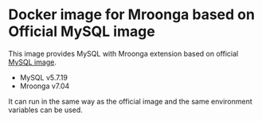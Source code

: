 # Docker image for Mroonga based on Official MySQL image

This image provides MySQL with Mroonga extension based on
official [MySQL image](https://hub.docker.com/_/mysql/).

* MySQL v5.7.19
* Mroonga v7.04

It can run in the same way as the official image and the same environment
variables can be used.
